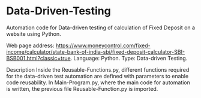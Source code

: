 # Data-Driven-Testing
Automation code for Data-driven testing of calculation of Fixed Deposit on a website using Python.

Web page address: https://www.moneycontrol.com/fixed-income/calculator/state-bank-of-india-sbi/fixed-deposit-calculator-SBI-BSB001.html?classic=true.
Language: Python.
Type: Data-driven Testing.


Description
Inside the Reusable-Functions.py, different functions required for the data-driven test automation are defined with parameters to enable code reusability.
In Main-Program.py, where the main code for automation is written, the previous file Reusable-Function.py is imported.

